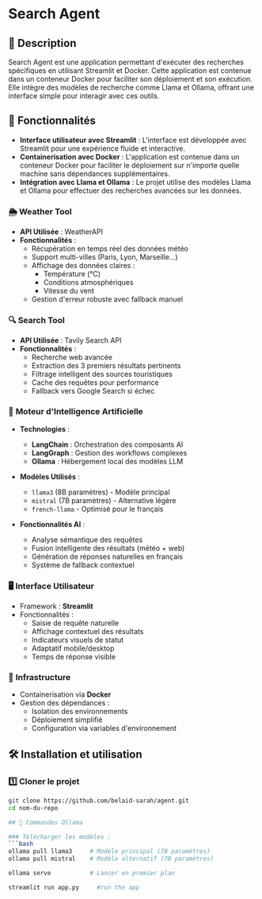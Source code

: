 # Search Agent

## 📌 Description
Search Agent est une application permettant d'exécuter des recherches spécifiques en utilisant Streamlit et Docker. Cette application est contenue dans un conteneur Docker pour faciliter son déploiement et son exécution. Elle intègre des modèles de recherche comme Llama et Ollama, offrant une interface simple pour interagir avec ces outils.

## 🚀 Fonctionnalités
- **Interface utilisateur avec Streamlit** : L'interface est développée avec Streamlit pour une expérience fluide et interactive.
- **Containerisation avec Docker** : L'application est contenue dans un conteneur Docker pour faciliter le déploiement sur n'importe quelle machine sans dépendances supplémentaires.
- **Intégration avec Llama et Ollama** : Le projet utilise des modèles Llama et Ollama pour effectuer des recherches avancées sur les données.

### 🌦️ **Weather Tool** 
- **API Utilisée** : WeatherAPI
- **Fonctionnalités** :
  - Récupération en temps réel des données météo
  - Support multi-villes (Paris, Lyon, Marseille...)
  - Affichage des données claires :
    - Température (°C)
    - Conditions atmosphériques
    - Vitesse du vent
  - Gestion d'erreur robuste avec fallback manuel

### 🔍 **Search Tool** 
- **API Utilisée** : Tavily Search API
- **Fonctionnalités** :
  - Recherche web avancée
  - Extraction des 3 premiers résultats pertinents
  - Filtrage intelligent des sources touristiques
  - Cache des requêtes pour performance
  - Fallback vers Google Search si échec

### 🧠 **Moteur d'Intelligence Artificielle**
- **Technologies** :
  - **LangChain** : Orchestration des composants AI
  - **LangGraph** : Gestion des workflows complexes
  - **Ollama** : Hébergement local des modèles LLM

- **Modèles Utilisés** :
  - `llama3` (8B paramètres) - Modèle principal
  - `mistral` (7B paramètres) - Alternative légère
  - `french-llama` - Optimisé pour le français

- **Fonctionnalités AI** :
  - Analyse sémantique des requêtes
  - Fusion intelligente des résultats (météo + web)
  - Génération de réponses naturelles en français
  - Système de fallback contextuel

### 🖥️ **Interface Utilisateur**
- Framework : **Streamlit**
- Fonctionnalités :
  - Saisie de requête naturelle
  - Affichage contextuel des résultats
  - Indicateurs visuels de statut
  - Adaptatif mobile/desktop
  - Temps de réponse visible

### 🐳 **Infrastructure**
- Containerisation via **Docker**
- Gestion des dépendances :
  - Isolation des environnements
  - Déploiement simplifié
  - Configuration via variables d'environnement

## 🛠 Installation et utilisation

### 1️⃣ **Cloner le projet**
```sh
git clone https://github.com/belaid-sarah/agent.git
cd nom-du-repo

## 🦙 Commandes Ollama

### Télécharger les modèles :
```bash
ollama pull llama3     # Modèle principal (7B paramètres)
ollama pull mistral    # Modèle alternatif (7B paramètres)

ollama serve           # Lancer en premier plan

streamlit run app.py     #run the app
